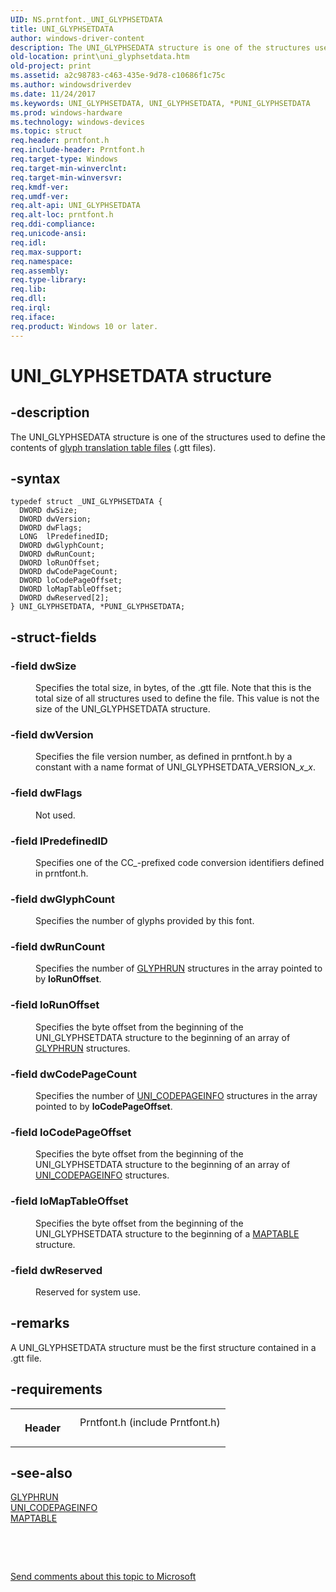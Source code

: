 ```yaml
---
UID: NS.prntfont._UNI_GLYPHSETDATA
title: UNI_GLYPHSETDATA
author: windows-driver-content
description: The UNI_GLYPHSEDATA structure is one of the structures used to define the contents of glyph translation table files (.gtt files).
old-location: print\uni_glyphsetdata.htm
old-project: print
ms.assetid: a2c98783-c463-435e-9d78-c10686f1c75c
ms.author: windowsdriverdev
ms.date: 11/24/2017
ms.keywords: UNI_GLYPHSETDATA, UNI_GLYPHSETDATA, *PUNI_GLYPHSETDATA
ms.prod: windows-hardware
ms.technology: windows-devices
ms.topic: struct
req.header: prntfont.h
req.include-header: Prntfont.h
req.target-type: Windows
req.target-min-winverclnt: 
req.target-min-winversvr: 
req.kmdf-ver: 
req.umdf-ver: 
req.alt-api: UNI_GLYPHSETDATA
req.alt-loc: prntfont.h
req.ddi-compliance: 
req.unicode-ansi: 
req.idl: 
req.max-support: 
req.namespace: 
req.assembly: 
req.type-library: 
req.lib: 
req.dll: 
req.irql: 
req.iface: 
req.product: Windows 10 or later.
---
```


# UNI_GLYPHSETDATA structure



## -description
<p>The UNI_GLYPHSEDATA structure is one of the structures used to define the contents of <a href="print.customized_font_management#ddk_glyph_translation_table_files_gg#ddk_glyph_translation_table_files_gg">glyph translation table files</a> (.gtt files).</p>


## -syntax

````
typedef struct _UNI_GLYPHSETDATA {
  DWORD dwSize;
  DWORD dwVersion;
  DWORD dwFlags;
  LONG  lPredefinedID;
  DWORD dwGlyphCount;
  DWORD dwRunCount;
  DWORD loRunOffset;
  DWORD dwCodePageCount;
  DWORD loCodePageOffset;
  DWORD loMapTableOffset;
  DWORD dwReserved[2];
} UNI_GLYPHSETDATA, *PUNI_GLYPHSETDATA;
````


## -struct-fields
<dl>

### -field <b>dwSize</b>

<dd>
<p>Specifies the total size, in bytes, of the .gtt file. Note that this is the total size of all structures used to define the file. This value is not the size of the UNI_GLYPHSETDATA structure.</p>
</dd>

### -field <b>dwVersion</b>

<dd>
<p>Specifies the file version number, as defined in prntfont.h by a constant with a name format of UNI_GLYPHSETDATA_VERSION_<i>x</i>_<i>x</i>.</p>
</dd>

### -field <b>dwFlags</b>

<dd>
<p>Not used.</p>
</dd>

### -field <b>lPredefinedID</b>

<dd>
<p>Specifies one of the CC_-prefixed code conversion identifiers defined in prntfont.h. </p>
</dd>

### -field <b>dwGlyphCount</b>

<dd>
<p>Specifies the number of glyphs provided by this font.</p>
</dd>

### -field <b>dwRunCount</b>

<dd>
<p>Specifies the number of <a href="https://msdn.microsoft.com/library/windows/hardware/ff550544">GLYPHRUN</a> structures in the array pointed to by <b>loRunOffset</b>.</p>
</dd>

### -field <b>loRunOffset</b>

<dd>
<p>Specifies the byte offset from the beginning of the UNI_GLYPHSETDATA structure to the beginning of an array of <a href="https://msdn.microsoft.com/library/windows/hardware/ff550544">GLYPHRUN</a> structures.</p>
</dd>

### -field <b>dwCodePageCount</b>

<dd>
<p>Specifies the number of <a href="https://msdn.microsoft.com/library/windows/hardware/ff563596">UNI_CODEPAGEINFO</a> structures in the array pointed to by <b>loCodePageOffset</b>.</p>
</dd>

### -field <b>loCodePageOffset</b>

<dd>
<p>Specifies the byte offset from the beginning of the UNI_GLYPHSETDATA structure to the beginning of an array of <a href="https://msdn.microsoft.com/library/windows/hardware/ff563596">UNI_CODEPAGEINFO</a> structures.</p>
</dd>

### -field <b>loMapTableOffset</b>

<dd>
<p>Specifies the byte offset from the beginning of the UNI_GLYPHSETDATA structure to the beginning of a <a href="https://msdn.microsoft.com/library/windows/hardware/ff556509">MAPTABLE</a> structure.</p>
</dd>

### -field <b>dwReserved</b>

<dd>
<p>Reserved for system use.</p>
</dd>
</dl>

## -remarks
<p>A UNI_GLYPHSETDATA structure must be the first structure contained in a .gtt file.</p>

## -requirements
<table>
<tr>
<th width="30%">
<p>Header</p>
</th>
<td width="70%">
<dl>
<dt>Prntfont.h (include Prntfont.h)</dt>
</dl>
</td>
</tr>
</table>

## -see-also
<dl>
<dt>
<a href="https://msdn.microsoft.com/library/windows/hardware/ff550544">GLYPHRUN</a>
</dt>
<dt>
<a href="https://msdn.microsoft.com/library/windows/hardware/ff563596">UNI_CODEPAGEINFO</a>
</dt>
<dt>
<a href="https://msdn.microsoft.com/library/windows/hardware/ff556509">MAPTABLE</a>
</dt>
</dl>
<p> </p>
<p> </p>
<p><a href="mailto:wsddocfb@microsoft.com?subject=Documentation%20feedback [print\print]:%20UNI_GLYPHSETDATA structure%20 RELEASE:%20(11/24/2017)&amp;body=%0A%0APRIVACY STATEMENT%0A%0AWe use your feedback to improve the documentation. We don't use your email address for any other purpose, and we'll remove your email address from our system after the issue that you're reporting is fixed. While we're working to fix this issue, we might send you an email message to ask for more info. Later, we might also send you an email message to let you know that we've addressed your feedback.%0A%0AFor more info about Microsoft's privacy policy, see http://privacy.microsoft.com/en-us/default.aspx." title="Send comments about this topic to Microsoft">Send comments about this topic to Microsoft</a></p>
